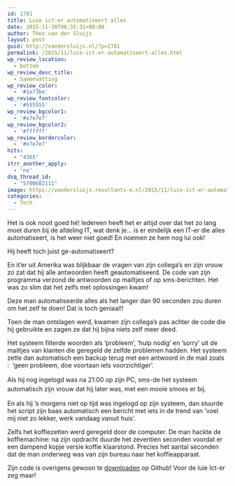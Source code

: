 ```yaml
---
id: 1781
title: Luie ict-er automatiseert alles
date: 2015-11-30T06:35:31+00:00
author: Theo van der Sluijs
layout: post
guid: http://vandersluijs.nl/?p=1781
permalink: /2015/11/luie-ict-er-automatiseert-alles.html
wp_review_location:
  - bottom
wp_review_desc_title:
  - Samenvatting
wp_review_color:
  - '#1e73be'
wp_review_fontcolor:
  - '#555555'
wp_review_bgcolor1:
  - '#e7e7e7'
wp_review_bgcolor2:
  - '#ffffff'
wp_review_bordercolor:
  - '#e7e7e7'
hits:
  - "4365"
itrr_another_apply:
  - 'no'
dsq_thread_id:
  - "5700682111"
image: https://vandersluijs.resultants-e.nl/2015/11/luie-ict-er-automatiseert-alles-e1448811399571-825x363.jpeg
categories:
  - Tech
---
```

Het is ook nooit goed hé! Iedereen heeft het er altijd over dat het zo lang moet duren bij de afdeling IT, wat denk je&#8230; is er eindelijk een IT-er die alles automatiseert, is het weer niet goed! En noemen ze hem nog lui ook!

Hij heeft toch juist ge-automatiseert?

<!--more-->

En it’er uit Amerika was blijkbaar de vragen van zijn collega&#8217;s en zijn vrouw zo zat dat hij alle antwoorden heeft geautomatiseerd. De code van zijn programma verzond de antwoorden op mailtjes of op sms-berichten. Het was zo slim dat het zelfs met oplossingen kwam!

Deze man automatiseerde alles als het langer dan 90 seconden zou duren om het zelf te doen! Dat is toch geniaal!!

Toen de man ontslagen werd, kwamen zijn collega&#8217;s pas achter de code die hij gebruikte en zagen ze dat hij bijna niets zelf meer deed.

Het systeem filterde woorden als ’probleem’, ’hulp nodig’ en ’sorry’ uit de mailtjes van klanten die geregeld de zelfde problemen hadden. Het systeem zette dan automatisch een backup terug met een antwoord in de mail zoals :  ’geen probleem, doe voortaan iets voorzichtiger’.

<span style="line-height: 1.5;">Als hij nog ingelogd was na 21:00 op zijn PC, sms-de het systeem automatisch zijn vrouw dat hij later was, met een mooie smoes er bij.</span>

En als hij &#8217;s morgens niet op tijd was ingelogd op zijn systeem, dan stuurde het script zijn baas automatisch een bericht met iets in de trend van ’voel mij niet zo lekker, werk vandaag vanuit huis’.

Zelfs het koffiezetten werd geregeld door de computer. De man hackte de koffiemachine: na zijn opdracht duurde het zeventien seconden voordat er een dampend kopje versie koffie klaarstond. Precies het aantal seconden dat de man onderweg was van zijn bureau naar het koffieapparaat.

Zijn code is overigens gewoon te <a href="https://github.com/NARKOZ/hacker-scripts" target="_blank">downloaden</a> op Github! Voor de luie Ict-er zeg maar!